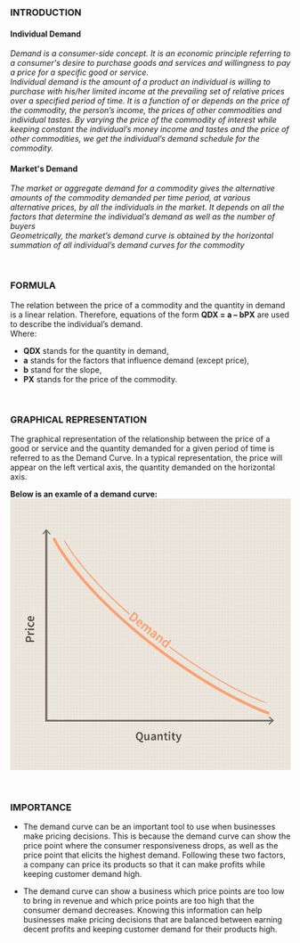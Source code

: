 ### INTRODUCTION <br>

#### Individual Demand 
*<p>Demand is a consumer-side concept. It is an economic principle referring to a consumer's desire to purchase goods and services and willingness to pay a price for a specific good or service.
<br> Individual demand is the amount of a product an individual is willing to purchase with his/her limited income at the prevailing set of relative prices over a specified period of time. It is a function of or depends on the price of the commodity, the person’s income, the prices of other commodities and individual tastes. By varying the price of the commodity of interest while keeping constant the individual’s money income and tastes and the price of other commodities, we get the individual’s demand schedule for the commodity.<p>*

#### Market's Demand
*<p>The market or aggregate demand for a commodity gives the alternative amounts of the commodity demanded per time period, at various alternative prices, by all the individuals in the market. It depends on all the factors that determine the individual’s demand as well as the number of buyers
<br> Geometrically, the market’s demand curve is obtained by the horizontal summation of all individual’s demand curves for the commodity<p>*

<br>

### FORMULA

The relation between the price of a commodity and the quantity in demand is a linear relation. Therefore, equations of the form **QDX = a – bPX** are used to describe the individual’s demand.<br>
Where:
-   **QDX** stands for the quantity in demand,
-   **a** stands for the factors that influence demand (except price),
-   **b** stand for the slope,
-   **PX** stands for the price of the commodity.

<br>

### GRAPHICAL REPRESENTATION

<p> The graphical representation of the relationship between the price of a good or service and the quantity demanded for a given period of time is referred to as the Demand Curve. In a typical representation, the price will appear on the left vertical axis, the quantity demanded on the horizontal axis.</p>

**Below is an examle of a demand curve:**<br>
<img src="assets/images/DemandCurveEG.png"><br>

<br>

### IMPORTANCE

- The demand curve can be an important tool to use when businesses make pricing decisions. This is because the demand curve can show the price point where the consumer responsiveness drops, as well as the price point that elicits the highest demand. Following these two factors, a company can price its products so that it can make profits while keeping customer demand high.

-   The demand curve can show a business which price points are too low to bring in revenue and which price points are too high that the consumer demand decreases. Knowing this information can help businesses make pricing decisions that are balanced between earning decent profits and keeping customer demand for their products high.